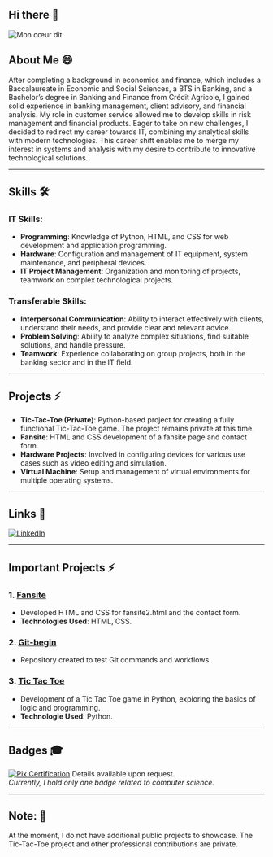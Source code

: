 ## Hi there 👋

![Mon cœur dit ](https://github.com/user-attachments/assets/f4dd0198-c1ef-4278-be66-c2b9075cc9a5)

## About Me 😄
After completing a background in economics and finance, which includes a Baccalaureate in Economic and Social Sciences, a BTS in Banking, and a Bachelor’s degree in Banking and Finance from Crédit Agricole, I gained solid experience in banking management, client advisory, and financial analysis. My role in customer service allowed me to develop skills in risk management and financial products. Eager to take on new challenges, I decided to redirect my career towards IT, combining my analytical skills with modern technologies. This career shift enables me to merge my interest in systems and analysis with my desire to contribute to innovative technological solutions.

---

## Skills 🛠

### IT Skills:
- **Programming**: Knowledge of Python, HTML, and CSS for web development and application programming.
- **Hardware**: Configuration and management of IT equipment, system maintenance, and peripheral devices.
- **IT Project Management**: Organization and monitoring of projects, teamwork on complex technological projects.

### Transferable Skills:
- **Interpersonal Communication**: Ability to interact effectively with clients, understand their needs, and provide clear and relevant advice.
- **Problem Solving**: Ability to analyze complex situations, find suitable solutions, and handle pressure.
- **Teamwork**: Experience collaborating on group projects, both in the banking sector and in the IT field.

---

## Projects ⚡
- **Tic-Tac-Toe (Private)**: Python-based project for creating a fully functional Tic-Tac-Toe game. The project remains private at this time.
- **Fansite**: HTML and CSS development of a fansite page and contact form.
- **Hardware Projects**: Involved in configuring devices for various use cases such as video editing and simulation.
- **Virtual Machine**: Setup and management of virtual environments for multiple operating systems.

---

## Links 🔗
[![LinkedIn](https://img.shields.io/badge/LinkedIn-0A66C2?style=for-the-badge&logo=linkedin&logoColor=white)](https://linkedin.com/in/maéva-sallot-aaa644336)

---

## Important Projects ⚡

### 1. [Fansite](https://github.com/AdelinePat/fansite)
   - Developed HTML and CSS for fansite2.html and the contact form.
   - **Technologies Used**: HTML, CSS.

### 2. [Git-begin](https://github.com/maeva-sallot/git-begins)
   - Repository created to test Git commands and workflows.

### 3. [Tic Tac Toe](https://github.com/maeva-sallot/montictactoe)
   - Development of a Tic Tac Toe game in Python, exploring the basics of logic and programming.
   - **Technologie Used**: Python.

---

## Badges 🎓

[![Pix Certification](https://img.shields.io/badge/Pix%20Certification-blue)](https://pix.fr/)
Details available upon request.  
*Currently, I hold only one badge related to computer science.*

---

## Note: 📝
At the moment, I do not have additional public projects to showcase. The Tic-Tac-Toe project and other professional contributions are private.

